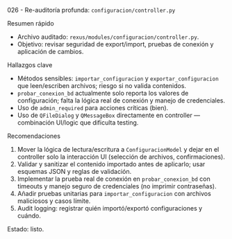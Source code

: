 026 - Re-auditoría profunda: `configuracion/controller.py`

Resumen rápido
- Archivo auditado: `rexus/modules/configuracion/controller.py`.
- Objetivo: revisar seguridad de export/import, pruebas de conexión y aplicación de cambios.

Hallazgos clave
- Métodos sensibles: `importar_configuracion` y `exportar_configuracion` que leen/escriben archivos; riesgo si no valida contenidos.
- `probar_conexion_bd` actualmente solo reporta los valores de configuración; falta la lógica real de conexión y manejo de credenciales.
- Uso de `admin_required` para acciones críticas (bien).
- Uso de `QFileDialog` y `QMessageBox` directamente en controller — combinación UI/logic que dificulta testing.

Recomendaciones
1. Mover la lógica de lectura/escritura a `ConfiguracionModel` y dejar en el controller solo la interacción UI (selección de archivos, confirmaciones).
2. Validar y sanitizar el contenido importado antes de aplicarlo; usar esquemas JSON y reglas de validación.
3. Implementar la prueba real de conexión en `probar_conexion_bd` con timeouts y manejo seguro de credenciales (no imprimir contraseñas).
4. Añadir pruebas unitarias para `importar_configuracion` con archivos maliciosos y casos límite.
5. Audit logging: registrar quién importó/exportó configuraciones y cuándo.

Estado: listo.
